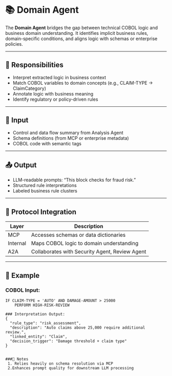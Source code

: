 # 📚 Domain Agent

The **Domain Agent** bridges the gap between technical COBOL logic and business domain understanding. It identifies implicit business rules, domain-specific conditions, and aligns logic with schemas or enterprise policies.

---

## 🎯 Responsibilities

- Interpret extracted logic in business context
- Match COBOL variables to domain concepts (e.g., CLAIM-TYPE → ClaimCategory)
- Annotate logic with business meaning
- Identify regulatory or policy-driven rules

---

## 🧠 Input

- Control and data flow summary from Analysis Agent
- Schema definitions (from MCP or enterprise metadata)
- COBOL code with semantic tags

---

## 📤 Output

- LLM-readable prompts: “This block checks for fraud risk.”
- Structured rule interpretations
- Labeled business rule clusters

---

## 🔄 Protocol Integration

| Layer     | Description                                   |
|-----------|-----------------------------------------------|
| MCP       | Accesses schemas or data dictionaries         |
| Internal  | Maps COBOL logic to domain understanding      |
| A2A       | Collaborates with Security Agent, Review Agent|

---

## 🧪 Example

### COBOL Input:
```cobol
IF CLAIM-TYPE = 'AUTO' AND DAMAGE-AMOUNT > 25000
    PERFORM HIGH-RISK-REVIEW

### Interpretation Output:
{
  "rule_type": "risk_assessment",
  "description": "Auto claims above 25,000 require additional review.",
  "linked_entity": "Claim",
  "decision_trigger": "Damage threshold + claim type"
}


###📌 Notes
 1. Relies heavily on schema resolution via MCP
 2.Enhances prompt quality for downstream LLM processing


